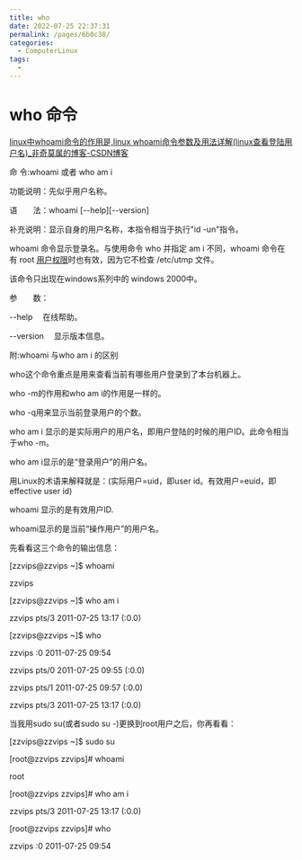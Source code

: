 ```yaml
---
title: who
date: 2022-07-25 22:37:31
permalink: /pages/6b0c38/
categories:
  - ComputerLinux
tags:
  - 
---
```

# who 命令


[linux中whoami命令的作用是,linux whoami命令参数及用法详解(linux查看登陆用户名)_非奇莫属的博客-CSDN博客](https://blog.csdn.net/weixin_34270668/article/details/116588083)


命 令:whoami 或者 who am i

 功能说明：先似乎用户名称。

 语　　法：whoami [--help][--version]

 补充说明：显示自身的用户名称，本指令相当于执行"id -un"指令。

 whoami 命令显示登录名。与使用命令 who 并指定 am i 不同，whoami 命令在有 root [用户权限](https://so.csdn.net/so/search?q=%E7%94%A8%E6%88%B7%E6%9D%83%E9%99%90&spm=1001.2101.3001.7020)时也有效，因为它不检查 /etc/utmp 文件。

 该命令只出现在windows系列中的 windows 2000中。

 参　　数：

 --help 　在线帮助。

 --version 　显示版本信息。

 附:whoami 与who am i 的区别

 who这个命令重点是用来查看当前有哪些用户登录到了本台机器上。

 who -m的作用和who am i的作用是一样的。

 who -q用来显示当前登录用户的个数。

 who am i 显示的是实际用户的用户名，即用户登陆的时候的用户ID。此命令相当于who -m。

 who am i显示的是“登录用户”的用户名。

 用Linux的术语来解释就是：(实际用户=uid，即user id。有效用户=euid，即effective user id)

 whoami 显示的是有效用户ID.

 whoami显示的是当前“操作用户”的用户名。

 先看看这三个命令的输出信息：

 [zzvips@zzvips ~]$ whoami

 zzvips

 [zzvips@zzvips ~]$ who am i

 zzvips pts/3 2011-07-25 13:17 (:0.0)

 [zzvips@zzvips ~]$ who

 zzvips :0 2011-07-25 09:54

 zzvips pts/0 2011-07-25 09:55 (:0.0)

 zzvips pts/1 2011-07-25 09:57 (:0.0)

 zzvips pts/3 2011-07-25 13:17 (:0.0)

 当我用sudo su(或者sudo su -)更换到root用户之后，你再看看：

 [zzvips@zzvips ~]$ sudo su

 [root@zzvips zzvips]# whoami

 root

 [root@zzvips zzvips]# who am i

 zzvips pts/3 2011-07-25 13:17 (:0.0)

 [root@zzvips zzvips]# who

 zzvips :0 2011-07-25 09:54